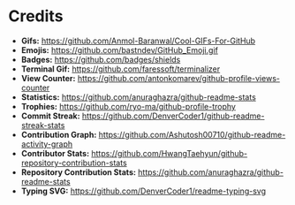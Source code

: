 # Credits
* **Gifs:** https://github.com/Anmol-Baranwal/Cool-GIFs-For-GitHub
* **Emojis:** https://github.com/bastndev/GitHub_Emoji.gif
* **Badges:** https://github.com/badges/shields
* **Terminal Gif:** https://github.com/faressoft/terminalizer
* **View Counter:** https://github.com/antonkomarev/github-profile-views-counter
* **Statistics:** https://github.com/anuraghazra/github-readme-stats
* **Trophies:** https://github.com/ryo-ma/github-profile-trophy
* **Commit Streak:** https://github.com/DenverCoder1/github-readme-streak-stats
* **Contribution Graph:** https://github.com/Ashutosh00710/github-readme-activity-graph
* **Contributor Stats:** https://github.com/HwangTaehyun/github-repository-contribution-stats
* **Repository Contribution Stats:** https://github.com/anuraghazra/github-readme-stats
* **Typing SVG:** https://github.com/DenverCoder1/readme-typing-svg
